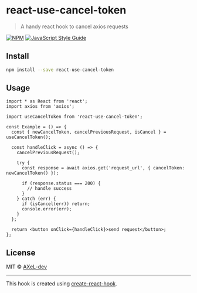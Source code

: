 # react-use-cancel-token

> A handy react hook to cancel axios requests

[![NPM](https://img.shields.io/npm/v/react-use-cancel-token.svg)](https://www.npmjs.com/package/react-use-cancel-token) [![JavaScript Style Guide](https://img.shields.io/badge/code_style-standard-brightgreen.svg)](https://standardjs.com)

## Install

```bash
npm install --save react-use-cancel-token
```

## Usage

```tsx
import * as React from 'react';
import axios from 'axios';

import useCancelToken from 'react-use-cancel-token';

const Example = () => {
  const { newCancelToken, cancelPreviousRequest, isCancel } = useCancelToken();

  const handleClick = async () => {
    cancelPreviousRequest();

    try {
      const response = await axios.get('request_url', { cancelToken: newCancelToken() });

      if (response.status === 200) {
        // handle success
      }
    } catch (err) {
      if (isCancel(err)) return;
      console.error(err);
    }
  };

  return <button onClick={handleClick}>send request</button>;
};
```

## License

MIT © [AXeL-dev](https://github.com/AXeL-dev)

---

This hook is created using [create-react-hook](https://github.com/hermanya/create-react-hook).
